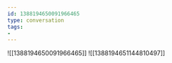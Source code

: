 ```yaml
---
id: 1388194650091966465
type: conversation
tags:
- 
---
```

![[1388194650091966465]]
![[1388194651144810497]]

